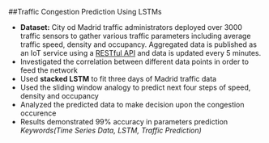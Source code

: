 ##Traffic Congestion Prediction Using LSTMs
* **Dataset:** City od Madrid traffic administrators deployed over 3000 traffic sensors to gather various traffic parameters including average traffic speed, density and occupancy. Aggregated data is published as an IoT service using a [RESTful API](https://informo.madrid.es/informo/tmadrid/pm.xml) and data is updated every 5 minutes. 
* Investigated the correlation between different data points in order to feed the network
* Used **stacked LSTM** to fit three days of Madrid traffic data
* Used the sliding window analogy to predict next four steps of speed, density and occupancy 
* Analyzed the predicted data to make decision upon the congestion occurence
* Results demonstrated 99% accuracy in parameters prediction
<br>_Keywords(Time Series Data, LSTM, Traffic Prediction)_
